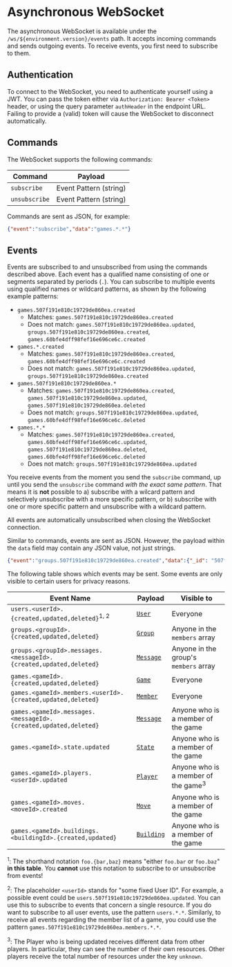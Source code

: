 # Asynchronous WebSocket

The asynchronous WebSocket is available under the `/ws/${environment.version}/events` path.
It accepts incoming commands and sends outgoing events.
To receive events, you first need to subscribe to them.

## Authentication

To connect to the WebSocket, you need to authenticate yourself using a JWT.
You can pass the token either via `Authorization: Bearer <Token>` header,
or using the query parameter `authHeader` in the endpoint URL.
Failing to provide a (valid) token will cause the WebSocket to disconnect automatically.

## Commands

The WebSocket supports the following commands:

| Command       | Payload                |
|---------------|------------------------|
| `subscribe`   | Event Pattern (string) |
| `unsubscribe` | Event Pattern (string) |

Commands are sent as JSON, for example:

```json
{"event":"subscribe","data":"games.*.*"}
```

## Events

Events are subscribed to and unsubscribed from using the commands described above.
Each event has a qualified name consisting of one or segments separated by periods (`.`).
You can subscribe to multiple events using qualified names or wildcard patterns, as shown by the following example patterns:

* `games.507f191e810c19729de860ea.created`
  * Matches: `games.507f191e810c19729de860ea.created`
  * Does not match: `games.507f191e810c19729de860ea.updated`, `groups.507f191e810c19729de860ea.created`, `games.60bfe4dff98fef16e696ce6c.created`
* `games.*.created`
  * Matches: `games.507f191e810c19729de860ea.created`, `games.60bfe4dff98fef16e696ce6c.created`
  * Does not match: `games.507f191e810c19729de860ea.updated`, `groups.507f191e810c19729de860ea.created`
* `games.507f191e810c19729de860ea.*`
  * Matches: `games.507f191e810c19729de860ea.created`, `games.507f191e810c19729de860ea.updated`, `games.507f191e810c19729de860ea.deleted`
  * Does not match: `groups.507f191e810c19729de860ea.updated`, `games.60bfe4dff98fef16e696ce6c.deleted`
* `games.*.*`
  * Matches: `games.507f191e810c19729de860ea.created`, `games.60bfe4dff98fef16e696ce6c.updated`, `games.507f191e810c19729de860ea.deleted`, `games.60bfe4dff98fef16e696ce6c.deleted`
  * Does not match: `groups.507f191e810c19729de860ea.updated`

You receive events from the moment you send the `subscribe` command, up until you send the `unsubscribe` command *with the exact same pattern*.
That means it is **not** possible to
a) subscribe with a wilcard pattern and selectively unsubscribe with a more specific pattern, or
b) subscribe with one or more specific pattern and unsubscribe with a wildcard pattern.

All events are automatically unsubscribed when closing the WebSocket connection.

Similar to commands, events are sent as JSON.
However, the payload within the `data` field may contain any JSON value, not just strings.

```json
{"event":"groups.507f191e810c19729de860ea.created","data":{"_id": "507f191e810c19729de860ea", "...": "..."}}
```

The following table shows which events may be sent.
Some events are only visible to certain users for privacy reasons.

| Event Name                                                        | Payload                     | Visible to                            |
|-------------------------------------------------------------------|-----------------------------|---------------------------------------|
| `users.<userId>.{created,updated,deleted}`<sup>1, 2</sup>         | [`User`](#model-User)       | Everyone                              |
| `groups.<groupId>.{created,updated,deleted}`                      | [`Group`](#model-Group)     | Anyone in the `members` array         |
| `groups.<groupId>.messages.<messageId>.{created,updated,deleted}` | [`Message`](#model-Message) | Anyone in the group's `members` array |
| `games.<gameId>.{created,updated,deleted}`                        | [`Game`](#model-Game)       | Everyone                              |
| `games.<gameId>.members.<userId>.{created,updated,deleted}`       | [`Member`](#model-Member)   | Everyone                              |
| `games.<gameId>.messages.<messageId>.{created,updated,deleted}`   | [`Message`](#model-Message) | Anyone who is a member of the game    |
| `games.<gameId>.state.updated` | [`State`](#model-State) | Anyone who is a member of the game |
| `games.<gameId>.players.<userId>.updated` | [`Player`](#model-Player) | Anyone who is a member of the game<sup>3</sup> |
| `games.<gameId>.moves.<moveId>.created` | [`Move`](#model-Move) | Anyone who is a member of the game |
| `games.<gameId>.buildings.<buildingId>.{created,updated}` | [`Building`](#model-Building) | Anyone who is a member of the game |

<sup>1</sup>: The shorthand notation `foo.{bar,baz}` means "either `foo.bar` or `foo.baz`" **in this table**. You **cannot** use this notation to subscribe to or unsubscribe from events!

<sup>2</sup>:
The placeholder `<userId>` stands for "some fixed User ID". For example, a possible event could be `users.507f191e810c19729de860ea.updated`.
You can use this to subscribe to events that concern a single resource. If you do want to subscribe to all user events, use the pattern `users.*.*`.
Similarly, to receive all events regarding the member list of a game, you could use the pattern `games.507f191e810c19729de860ea.members.*.*`.

<sup>3</sup>:
The Player who is being updated receives different data from other players.
In particular, they can see the number of their own resources.
Other players receive the total number of resources under the key `unknown`.
